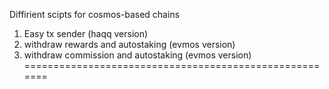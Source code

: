 Diffirient scipts for cosmos-based chains 
1. Easy tx sender (haqq version)
2. withdraw rewards and autostaking (evmos version)
3. withdraw commission and autostaking (evmos version)
=======================================================
